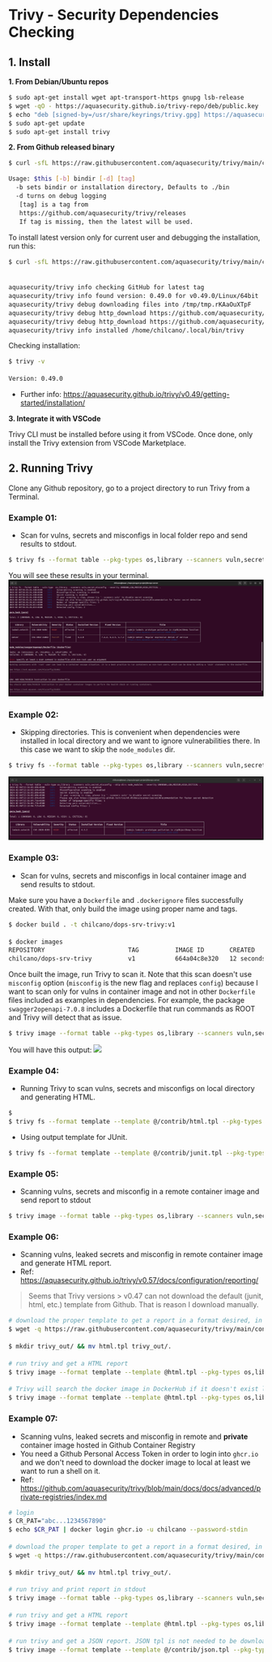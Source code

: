 # Trivy - Security Dependencies Checking

## 1. Install


__1. From Debian/Ubuntu repos__

```sh
$ sudo apt-get install wget apt-transport-https gnupg lsb-release
$ wget -qO - https://aquasecurity.github.io/trivy-repo/deb/public.key | gpg --dearmor | sudo tee /usr/share/keyrings/trivy.gpg > /dev/null
$ echo "deb [signed-by=/usr/share/keyrings/trivy.gpg] https://aquasecurity.github.io/trivy-repo/deb $(lsb_release -sc) main" | sudo tee -a /etc/apt/sources.list.d/trivy.list
$ sudo apt-get update
$ sudo apt-get install trivy

```

__2. From Github released binary__

```sh
$ curl -sfL https://raw.githubusercontent.com/aquasecurity/trivy/main/contrib/install.sh | sh -s -- -b /usr/local/bin v0.57.0
```

```sh
Usage: $this [-b] bindir [-d] [tag]
  -b sets bindir or installation directory, Defaults to ./bin
  -d turns on debug logging
   [tag] is a tag from
   https://github.com/aquasecurity/trivy/releases
   If tag is missing, then the latest will be used.
```

To install latest version only for current user and debugging the installation, run this:
```sh
$ curl -sfL https://raw.githubusercontent.com/aquasecurity/trivy/main/contrib/install.sh | sh -s -- -b ~/.local/bin -d


aquasecurity/trivy info checking GitHub for latest tag
aquasecurity/trivy info found version: 0.49.0 for v0.49.0/Linux/64bit
aquasecurity/trivy debug downloading files into /tmp/tmp.rKAaOuXTpF
aquasecurity/trivy debug http_download https://github.com/aquasecurity/trivy/releases/download/v0.49.0/trivy_0.49.0_Linux-64bit.tar.gz
aquasecurity/trivy debug http_download https://github.com/aquasecurity/trivy/releases/download/v0.49.0/trivy_0.49.0_checksums.txt
aquasecurity/trivy info installed /home/chilcano/.local/bin/trivy
```

Checking installation:
```sh
$ trivy -v

Version: 0.49.0
```

* Further info: https://aquasecurity.github.io/trivy/v0.49/getting-started/installation/

__3. Integrate it with VSCode__

Trivy CLI must be installed before using it from VSCode. Once done, only install the Trivy extension from VSCode Marketplace.



## 2. Running Trivy


Clone any Github repository, go to a project directory to run Trivy from a Terminal.

### Example 01:

* Scan for vulns, secrets and misconfigs in local folder repo and send results to stdout.

```sh
$ trivy fs --format table --pkg-types os,library --scanners vuln,secret,misconfig --severity UNKNOWN,LOW,MEDIUM,HIGH,CRITICAL .
```

You will see these results in your terminal.
![](img/trivy-security-deps-scanning-table-result.png)


### Example 02:

* Skipping directories. This is convenient when dependencies were installed in local directory and we want to ignore vulnerabilities there. In this case we want to skip the `node_modules` dir.

```sh
$ trivy fs --format table --pkg-types os,library --scanners vuln,secret,misconfig --skip-dirs node_modules --severity UNKNOWN,LOW,MEDIUM,HIGH,CRITICAL .

```

![](img/trivy-security-deps-scanning-table-result-skip-dir.png)


### Example 03:

* Scan for vulns, secrets and misconfigs in local container image and send results to stdout.

Make sure you have a `Dockerfile` and `.dockerignore` files successfully created. With that, only build the image using proper name and tags.
```sh
$ docker build . -t chilcano/dops-srv-trivy:v1

$ docker images                            
REPOSITORY                       TAG          IMAGE ID       CREATED          SIZE
chilcano/dops-srv-trivy          v1           664a04c8e320   12 seconds ago   829MB
```
Once built the image, run Trivy to scan it. Note that this scan doesn't use `misconfig` option (`misconfig` is the new flag and replaces `config`) because I want to scan only for vulns in container image and not in other `Dockerfile` files included as examples in dependencies.
For example, the package `swagger2openapi-7.0.8` includes a Dockerfile that run commands as ROOT and Trivy will detect that as issue.

```sh
$ trivy image --format table --pkg-types os,library --scanners vuln,secret --severity UNKNOWN,LOW,MEDIUM,HIGH,CRITICAL chilcano/dops-srv-trivy:v1
```

You will have this output:
![](trivy-security-deps-scanning-table-result-docker.png)


### Example 04:

* Running Trivy to scan vulns, secrets and misconfigs on local directory and generating HTML.

```sh
$ 
$ trivy fs --format template --template @/contrib/html.tpl --pkg-types os,library --scanners vuln,secret,misconfig --severity UNKNOWN,LOW,MEDIUM,HIGH,CRITICAL --output trivy-results-repo-55f3040.html .
```

* Using output template for JUnit.

```sh
$ trivy fs --format template --template @/contrib/junit.tpl --pkg-types os,library --scanners vuln,secret,misconfig --severity UNKNOWN,LOW,MEDIUM,HIGH,CRITICAL --output trivy-results-repo-55f3040.junit .
```

### Example 05:


* Scanning vulns, secrets and misconfig in a remote container image and send report to stdout

```sh
$ trivy image --format table --pkg-types os,library --scanners vuln,secret,misconfig --severity UNKNOWN,LOW,MEDIUM,HIGH,CRITICAL ghcr.io/aragon/devops-server:test-55f3040
```

### Example 06:

* Scanning vulns, leaked secrets and misconfig in remote container image and generate HTML report.
* Ref: https://aquasecurity.github.io/trivy/v0.57/docs/configuration/reporting/

> Seems that Trivy versions > v0.47 can not download the default (junit, html, etc.) template from Github.
> That is reason I download manually.

```sh
# download the proper template to get a report in a format desired, in this case it will be HTML
$ wget -q https://raw.githubusercontent.com/aquasecurity/trivy/main/contrib/html.tpl

$ mkdir trivy_out/ && mv html.tpl trivy_out/.

# run trivy and get a HTML report
$ trivy image --format template --template @html.tpl --pkg-types os,library --scanners vuln,secret,misconfig --severity UNKNOWN,LOW,MEDIUM,HIGH,CRITICAL weaveworksdemos/front-end:0.3.12 -o trivy_out/report-front-end-0.3.12.html 

# Trivy will search the docker image in DockerHub if it doesn't exist locally. It will not download the image.
$ trivy image --format template --template @html.tpl --pkg-types os,library --scanners vuln,secret,misconfig --severity UNKNOWN,LOW,MEDIUM,HIGH,CRITICAL weaveworksdemos/front-end:latest -o trivy_out/report-front-end-latest.html
```


### Example 07:

* Scanning vulns, leaked secrets and misconfig in remote and __private__ container image hosted in Github Container Registry
* You need a Github Personal Access Token in order to login into `ghcr.io` and we don't need to download the docker image to local at least we want to run a shell on it.
* Ref: https://github.com/aquasecurity/trivy/blob/main/docs/docs/advanced/private-registries/index.md

```sh
# login
$ CR_PAT="abc...1234567890"
$ echo $CR_PAT | docker login ghcr.io -u chilcano --password-stdin

# download the proper template to get a report in a format desired, in this case it will be HTML
$ wget -q https://raw.githubusercontent.com/aquasecurity/trivy/main/contrib/html.tpl

$ mkdir trivy_out/ && mv html.tpl trivy_out/.

# run trivy and print report in stdout 
$ trivy image --format table --pkg-types os,library --scanners vuln,secret,misconfig --severity UNKNOWN,LOW,MEDIUM,HIGH,CRITICAL ghcr.io/chilcano/mac-address-manuf-lookup:main-5781d2c  

# run trivy and get a HTML report
$ trivy image --format template --template @html.tpl --pkg-types os,library --scanners vuln,secret,misconfig --severity UNKNOWN,LOW,MEDIUM,HIGH,CRITICAL ghcr.io/chilcano/mac-address-manuf-lookup:latest -o trivy_out/report-mac-address-manuf-lookup-latest.html 

# run trivy and get a JSON report. JSON tpl is not needed to be downloaded.
$ trivy image --format template --template @/contrib/json.tpl --pkg-types os,library --scanners vuln,secret,misconfig --severity UNKNOWN,LOW,MEDIUM,HIGH,CRITICAL ghcr.io/chilcano/mac-address-manuf-lookup:latest -o trivy_out/report-mac-address-manuf-lookup-latest.json 


```
